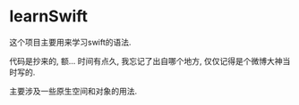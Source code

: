 # learnSwift

这个项目主要用来学习swift的语法.

代码是抄来的, 额... 时间有点久, 我忘记了出自哪个地方, 仅仅记得是个微博大神当时写的.

主要涉及一些原生空间和对象的用法.